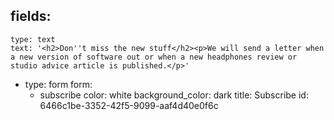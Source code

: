 fields:
  -
    type: text
    text: '<h2>Don''t miss the new stuff</h2><p>We will send a letter when a new version of software out or when a new headphones review or studio advice article is published.</p>'
  -
    type: form
    form:
      - subscribe
color: white
background_color: dark
title: Subscribe
id: 6466c1be-3352-42f5-9099-aaf4d40e0f6c
